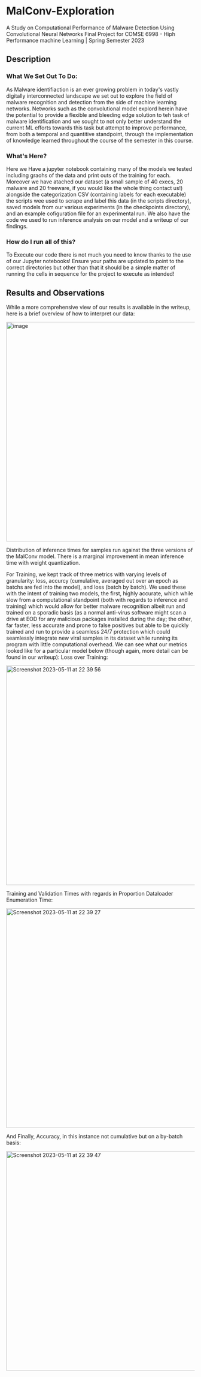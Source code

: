 # MalConv-Exploration
A Study on Computational Performance of Malware Detection Using Convolutional Neural Networks
Final Project for COMSE 6998 - Hiph Performance machine Learning | Spring Semester 2023

## Description
### What We Set Out To Do:
As Malware identifiaction is an ever growing problem in today's vastly digitally interconnected landscape we set out to explore the field of malware recognition and detection from the side of machine learning networks. Networks such as the convolutional model explord herein have the potential to provide a flexible and bleeding edge solution to teh task of malware identification and we sought to not only better understand the current ML efforts towards this task but attempt to improve performance, from both a temporal and quantitive standpoint, through the implementation of knowledge learned throughout the course of the semester in this course.

### What's Here?
Here we Have a jupyter notebook containing many of the models we tested including graohs of the data and print outs of the training for each. Moreover we have atached our dataset (a small sample of 40 execs, 20 malware and 20 freeware, if you would like the whole thing contact us!) alongside the categorization CSV (containing labels for each executable) the scripts wee used to scrape and label this data (in the scripts directory), saved models from our various experiments (in the checkpoints directory), and an example cofiguration file for an experimental run. We also have the code we used to run inference analysis on our model and a writeup of our findings.

### How do I run all of this?
To Execute our code there is not much you need to know thanks to the use of our Jupyter notebooks! Ensure your paths are updated to point to the correct directories but other than that it should be a simple matter of running the cells in sequence for the project to execute as intended!

## Results and Observations
While a more comprehensive view of our results is available in the writeup, here is a brief overview of how to interpret our data:

<img width="586" alt="image" src="https://github.com/ftondolo/MalConv-Exploration/assets/20714356/ec6c4b5d-5b91-4e15-b1da-af8d687eb0e4">

Distribution of inference times for samples run against the three versions of the MalConv model. There is a marginal improvement in mean inference time with weight quantization.

For Training, we kept track of three metrics with varying levels of granularity: loss, accurcy (cumulative, averaged out over an epoch as batchs are fed into the model), and loss (batch by batch). We used these with the intent of training two models, the first, highly accurate, which while slow from a computational standpoint (both with regards to inference and training) which would allow for better malware recognition albeit run and trained on a sporadic basis (as a normal anti-virus software might scan a drive at EOD for any malicious packages installed during the day; the other, far faster, less accurate and prone to false positives but able to be quickly trained and run to provide a seamless 24/7 protection which could seamlessly integrate new viral samples in its dataset while running its program with little computational overhead.
We can see what our metrics looked like for a particular model below (though again, more detail can be found in our writeup):
Loss over Training:

<img width="586" alt="Screenshot 2023-05-11 at 22 39 56" src="https://github.com/ftondolo/MalConv-Exploration/assets/51007153/1dbe7e66-cd28-49d7-a1fd-5aae18c48d69">

Training and Validation Times with regards in Proportion Dataloader Enumeration Time:

<img width="586" alt="Screenshot 2023-05-11 at 22 39 27" src="https://github.com/ftondolo/MalConv-Exploration/assets/51007153/a6958cc3-4927-4bba-8b2d-ed0894eccbce">

And Finally, Accuracy, in this instance not cumulative but on a by-batch basis:

<img width="586" alt="Screenshot 2023-05-11 at 22 39 47" src="https://github.com/ftondolo/MalConv-Exploration/assets/51007153/e0a2baba-4d90-4273-82c3-dc122d6c3efa">
